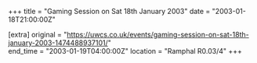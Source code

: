 +++
title = "Gaming Session on Sat 18th January 2003"
date = "2003-01-18T21:00:00Z"

[extra]
original = "https://uwcs.co.uk/events/gaming-session-on-sat-18th-january-2003-1474488937101/"    
end_time = "2003-01-19T04:00:00Z"
location = "Ramphal R0.03/4"
+++



